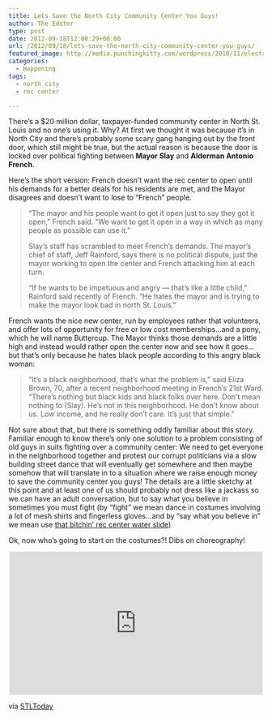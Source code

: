 ```yaml
---
title: Lets Save the North City Community Center You Guys!
author: The Editor
type: post
date: 2012-09-18T12:00:29+00:00
url: /2012/09/18/lets-save-the-north-city-community-center-you-guys/
featured_image: http://media.punchingkitty.com/wordpress/2010/11/electric_boogaloo.jpeg
categories:
  - Happening
tags:
  - north city
  - rec center

---
```

There&#8217;s a $20 million dollar, taxpayer-funded community center in North St. Louis and no one&#8217;s using it. Why? At first we thought it was because it&#8217;s in North City and there&#8217;s probably some scary gang hanging out by the front door, which still might be true, but the actual reason is because the door is locked over political fighting between **Mayor Slay** and **Alderman Antonio French**.

Here&#8217;s the short version: French doesn&#8217;t want the rec center to open until his demands for a better deals for his residents are met, and the Mayor disagrees and doesn&#8217;t want to lose to &#8220;French&#8221; people.

> &#8220;The mayor and his people want to get it open just to say they got it open,&#8221; French said. &#8220;We want to get it open in a way in which as many people as possible can use it.&#8221;
> 
> Slay&#8217;s staff has scrambled to meet French&#8217;s demands. The mayor&#8217;s chief of staff, Jeff Rainford, says there is no political dispute, just the mayor working to open the center and French attacking him at each turn.
> 
> &#8220;If he wants to be impetuous and angry — that&#8217;s like a little child,&#8221; Rainford said recently of French. &#8220;He hates the mayor and is trying to make the mayor look bad in north St. Louis.&#8221;

French wants the nice new center, run by employees rather that volunteers, and offer lots of opportunity for free or low cost memberships&#8230;and a pony, which he will name Buttercup. The Mayor thinks those demands are a little high and instead would rather open the center now and see how it goes&#8230;but that&#8217;s only because he hates black people according to this angry black woman:

> &#8220;It&#8217;s a black neighborhood, that&#8217;s what the problem is,&#8221; said Eliza Brown, 70, after a recent neighborhood meeting in French&#8217;s 21st Ward. &#8220;There&#8217;s nothing but black kids and black folks over here. Don&#8217;t mean nothing to (Slay). He&#8217;s not in this neighborhood. He don&#8217;t know about us. Low income, and he really don&#8217;t care. It&#8217;s just that simple.&#8221;

Not sure about that, but there is something oddly familiar about this story. Familiar enough to know there&#8217;s only one solution to a problem consisting of old guys in suits fighting over a community center: We need to get everyone in the neighborhood together and protest our corrupt politicians via a slow building street dance that will eventually get somewhere and then maybe somehow that will translate in to a situation where we raise enough money to save the community center you guys! The details are a little sketchy at this point and at least one of us should probably not dress like a jackass so we can have an adult conversation, but to say what you believe in sometimes you must fight (by &#8220;fight&#8221; we mean dance in costumes involving a lot of mesh shirts and fingerless gloves&#8230;and by &#8220;say what you believe in&#8221; we mean use <a href="http://bloximages.newyork1.vip.townnews.com/stltoday.com/content/tncms/assets/v3/editorial/5/b5/5b5e4882-578a-5961-9193-1d03a675db6d/5051e5bce8d13.preview-620.jpg" target="_blank">that bitchin&#8217; rec center water slide</a>)

Ok, now who&#8217;s going to start on the costumes?! Dibs on choreography!

<span class="embed-youtube" style="text-align:center; display: block;"><iframe class='youtube-player' type='text/html' width='500' height='282' src='http://www.youtube.com/embed/5eUSB8DvT0k?version=3&#038;rel=1&#038;fs=1&#038;autohide=2&#038;showsearch=0&#038;showinfo=1&#038;iv_load_policy=1&#038;wmode=transparent' allowfullscreen='true' style='border:0;'></iframe></span>

via <a href="http://www.stltoday.com/news/local/govt-and-politics/st-louis-community-center-sits-unopened-as-politicians-argue/article_73b8c5d9-645d-53d6-b791-ab1f8efe8cda.html" target="_blank">STLToday</a>